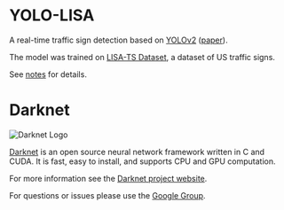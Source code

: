 # YOLO-LISA

A real-time traffic sign detection based on [YOLOv2](https://pjreddie.com/darknet/yolo/) ([paper](https://arxiv.org/abs/1612.08242)).

The model was trained on [LISA-TS Dataset](http://cvrr.ucsd.edu/vivachallenge/index.php/signs/sign-detection/), a dataset of US traffic signs.

See [notes](notes.txt) for details.

# Darknet

![Darknet Logo](http://pjreddie.com/media/files/darknet-black-small.png)

[Darknet](https://github.com/pjreddie/darknet) is an open source neural network framework written in C and CUDA. It is fast, easy to install, and supports CPU and GPU computation.

For more information see the [Darknet project website](http://pjreddie.com/darknet).

For questions or issues please use the [Google Group](https://groups.google.com/forum/#!forum/darknet).
